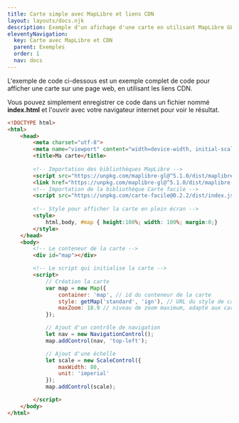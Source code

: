 ```yaml
---
title: Carte simple avec MapLibre et liens CDN
layout: layouts/docs.njk
description: Exemple d'un afichage d'une carte en utilisant MapLibre GL JS et Carte facile, avec les liens CDN.
eleventyNavigation:
  key: Carte avec MapLibre et CDN
  parent: Exemples
  order: 1
  nav: docs
---
```


L'exemple de code ci-dessous est un exemple complet de code pour afficher une carte sur une page web, en utilisant les liens CDN.

Vous pouvez simplement enregistrer ce code dans un fichier nommé **index.html** et l'ouvrir avec votre navigateur internet pour voir le résultat.

```html
<!DOCTYPE html>
<html>
    <head>
        <meta charset="utf-8">
        <meta name="viewport" content="width=device-width, initial-scale=1.0">
        <title>Ma carte</title>
        
        <!-- Importation des bibliothèques MapLibre -->
        <script src="https://unpkg.com/maplibre-gl@^5.1.0/dist/maplibre-gl.js"></script>
        <link href="https://unpkg.com/maplibre-gl@^5.1.0/dist/maplibre-gl.css" rel="stylesheet" />
        <!-- Importation de la bibliothèque Carte facile -->
        <script src="https://unpkg.com/carte-facile@0.2.2/dist/index.js"></script>
        
        <!-- Style pour afficher la carte en plein écran -->
        <style>
            html,body, #map { height:100%; width: 100%; margin:0;}
        </style>
    </head>
    <body>
        <!-- Le conteneur de la carte -->
        <div id="map"></div>

        <!-- Le script qui initialise la carte -->
        <script>
            // Création la carte
            var map = new Map({
                container: 'map', // id du conteneur de la carte
                style: getMap('standard', 'ign'), // URL du style de carte
                maxZoom: 18.9 // niveau de zoom maximum, adapté aux cartes utilisant les données IGN
            });

            // Ajout d'un contrôle de navigation
            let nav = new NavigationControl();
            map.addControl(nav, 'top-left');

            // Ajout d'une échelle
            let scale = new ScaleControl({
                maxWidth: 80,
                unit: 'imperial'
            });
            map.addControl(scale);

        </script>
    </body>
</html>
```